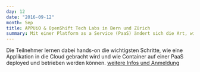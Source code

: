 ```yaml
---
day: 12
date: "2016-09-12"
month: Sep
title: APPUiO & OpenShift Tech Labs in Bern und Zürich
summary: Mit einer Platform as a Service (PaaS) ändert sich die Art, wie wir Software entwickeln. Puzzle stellt OpenShift V3 - die Container Plattform von Red Hat - in einem Tech Lab vor.
---
```

Die Teilnehmer lernen dabei hands-on die wichtigsten Schritte, wie eine Applikation in die Cloud gebracht wird und wie Container auf einer PaaS deployed und betrieben werden können. [weitere Infos und Anmeldung](/techlabs/openshift/)


